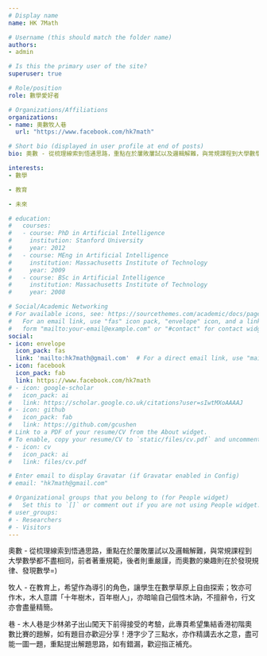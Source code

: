 ```yaml
---
# Display name
name: HK 7Math

# Username (this should match the folder name)
authors:
- admin

# Is this the primary user of the site?
superuser: true

# Role/position
role: 數學愛好者

# Organizations/Affiliations
organizations:
- name: 奧數牧人巷
  url: "https://www.facebook.com/hk7math"

# Short bio (displayed in user profile at end of posts)
bio: 奧數 - 從梳理線索到悟通思路，重點在於屢敗屢試以及邏輯解難，與常規課程到大學數學都不盡相同，前者著重規範，後者則重嚴謹，而奧數的樂趣則在於發現規律、發現數學=)

interests:
- 數學

- 教育

- 未來

# education:
#   courses:
#   - course: PhD in Artificial Intelligence
#     institution: Stanford University
#     year: 2012
#   - course: MEng in Artificial Intelligence
#     institution: Massachusetts Institute of Technology
#     year: 2009
#   - course: BSc in Artificial Intelligence
#     institution: Massachusetts Institute of Technology
#     year: 2008

# Social/Academic Networking
# For available icons, see: https://sourcethemes.com/academic/docs/page-builder/#icons
#   For an email link, use "fas" icon pack, "envelope" icon, and a link in the
#   form "mailto:your-email@example.com" or "#contact" for contact widget.
social:
- icon: envelope
  icon_pack: fas
  link: 'mailto:hk7math@gmail.com'  # For a direct email link, use "mailto:test@example.org".
- icon: facebook
  icon_pack: fab
  link: https://www.facebook.com/hk7math
# - icon: google-scholar
#   icon_pack: ai
#   link: https://scholar.google.co.uk/citations?user=sIwtMXoAAAAJ
# - icon: github
#   icon_pack: fab
#   link: https://github.com/gcushen
# Link to a PDF of your resume/CV from the About widget.
# To enable, copy your resume/CV to `static/files/cv.pdf` and uncomment the lines below.
# - icon: cv
#   icon_pack: ai
#   link: files/cv.pdf

# Enter email to display Gravatar (if Gravatar enabled in Config)
# email: "hk7math@gmail.com"

# Organizational groups that you belong to (for People widget)
#   Set this to `[]` or comment out if you are not using People widget.
# user_groups:
# - Researchers
# - Visitors
---
```


奧數 - 從梳理線索到悟通思路，重點在於屢敗屢試以及邏輯解難，與常規課程到大學數學都不盡相同，前者著重規範，後者則重嚴謹，而奧數的樂趣則在於發現規律、發現數學=)

牧人 - 在教育上，希望作為導引的角色，讓學生在數學草原上自由探索；牧亦可作木，木人意謂「十年樹木，百年樹人」，亦暗喻自己個性木訥，不擅辭令，行文亦會盡量精簡。

巷 - 木人巷是少林弟子出山闖天下前得接受的考驗，此專頁希望集結香港初階奧數比賽的題解，如有題目亦歡迎分享！港字少了三點水，亦作精講去水之意，盡可能一圖一題，重點提出解題思路，如有錯漏，歡迎指正補充。